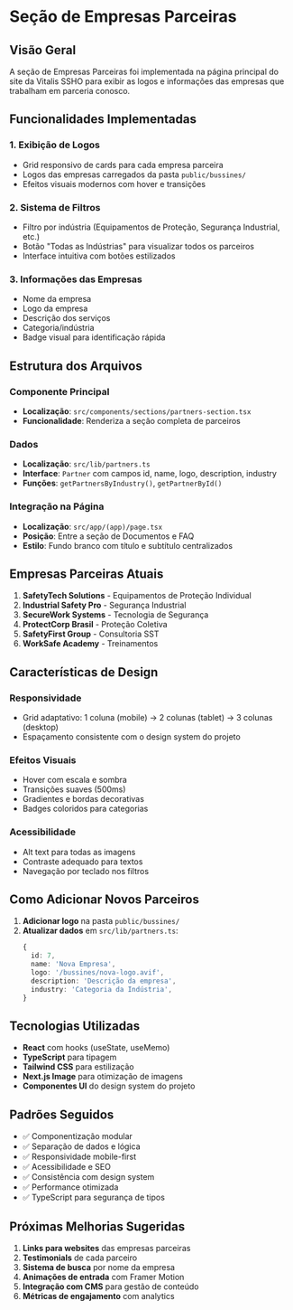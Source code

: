 # Seção de Empresas Parceiras

## Visão Geral

A seção de Empresas Parceiras foi implementada na página principal do site da Vitalis SSHO para exibir as logos e informações das empresas que trabalham em parceria conosco.

## Funcionalidades Implementadas

### 1. Exibição de Logos
- Grid responsivo de cards para cada empresa parceira
- Logos das empresas carregados da pasta `public/bussines/`
- Efeitos visuais modernos com hover e transições

### 2. Sistema de Filtros
- Filtro por indústria (Equipamentos de Proteção, Segurança Industrial, etc.)
- Botão "Todas as Indústrias" para visualizar todos os parceiros
- Interface intuitiva com botões estilizados

### 3. Informações das Empresas
- Nome da empresa
- Logo da empresa
- Descrição dos serviços
- Categoria/indústria
- Badge visual para identificação rápida

## Estrutura dos Arquivos

### Componente Principal
- **Localização**: `src/components/sections/partners-section.tsx`
- **Funcionalidade**: Renderiza a seção completa de parceiros

### Dados
- **Localização**: `src/lib/partners.ts`
- **Interface**: `Partner` com campos id, name, logo, description, industry
- **Funções**: `getPartnersByIndustry()`, `getPartnerById()`

### Integração na Página
- **Localização**: `src/app/(app)/page.tsx`
- **Posição**: Entre a seção de Documentos e FAQ
- **Estilo**: Fundo branco com título e subtítulo centralizados

## Empresas Parceiras Atuais

1. **SafetyTech Solutions** - Equipamentos de Proteção Individual
2. **Industrial Safety Pro** - Segurança Industrial
3. **SecureWork Systems** - Tecnologia de Segurança
4. **ProtectCorp Brasil** - Proteção Coletiva
5. **SafetyFirst Group** - Consultoria SST
6. **WorkSafe Academy** - Treinamentos

## Características de Design

### Responsividade
- Grid adaptativo: 1 coluna (mobile) → 2 colunas (tablet) → 3 colunas (desktop)
- Espaçamento consistente com o design system do projeto

### Efeitos Visuais
- Hover com escala e sombra
- Transições suaves (500ms)
- Gradientes e bordas decorativas
- Badges coloridos para categorias

### Acessibilidade
- Alt text para todas as imagens
- Contraste adequado para textos
- Navegação por teclado nos filtros

## Como Adicionar Novos Parceiros

1. **Adicionar logo** na pasta `public/bussines/`
2. **Atualizar dados** em `src/lib/partners.ts`:
   ```typescript
   {
     id: 7,
     name: 'Nova Empresa',
     logo: '/bussines/nova-logo.avif',
     description: 'Descrição da empresa',
     industry: 'Categoria da Indústria',
   }
   ```

## Tecnologias Utilizadas

- **React** com hooks (useState, useMemo)
- **TypeScript** para tipagem
- **Tailwind CSS** para estilização
- **Next.js Image** para otimização de imagens
- **Componentes UI** do design system do projeto

## Padrões Seguidos

- ✅ Componentização modular
- ✅ Separação de dados e lógica
- ✅ Responsividade mobile-first
- ✅ Acessibilidade e SEO
- ✅ Consistência com design system
- ✅ Performance otimizada
- ✅ TypeScript para segurança de tipos

## Próximas Melhorias Sugeridas

1. **Links para websites** das empresas parceiras
2. **Testimonials** de cada parceiro
3. **Sistema de busca** por nome da empresa
4. **Animações de entrada** com Framer Motion
5. **Integração com CMS** para gestão de conteúdo
6. **Métricas de engajamento** com analytics

